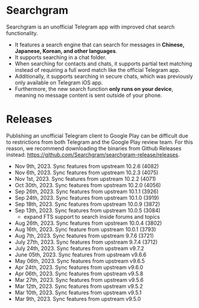 # Searchgram

Searchgram is an unofficial Telegram app with improved chat search functionality.

- It features a search engine that can search for messages in **Chinese, Japanese, Korean, and other languages**.
- It supports searching in a chat folder.
- When searching for contacts and chats, it supports partial text matching instead of requiring a full word match like the official Telegram app.
- Additionally, it supports searching in secure chats, which was previously only available on Telegram iOS app.
- Furthermore, the new search function **only runs on your device**, meaning no message content is sent outside of your phone.

# Releases

Publishing an unofficial Telegram client to Google Play can be difficult due to restrictions from both Telegram and the Google Play review team. For this reason, we recommend downloading the binaries from Github Releases instead: https://github.com/Searchgram/searchgram-release/releases.

- Nov 9th, 2023. Sync features from upstream 10.2.6 (4082)
- Nov 6th, 2023. Sync features from upstream 10.2.3 (4075)
- Nov 1st, 2023. Sync features from upstream 10.2.2 (4071)
- Oct 30th, 2023. Sync features from upstream 10.2.0 (4056)
- Sep 26th, 2023. Sync features from upstream 10.1.1 (3926)
- Sep 24th, 2023. Sync features from upstream 10.1.0 (3919)
- Sep 18th, 2023. Sync features from upstream 10.0.9 (3872)
- Sep 13th, 2023. Sync features from upstream 10.0.5 (3084)
  - expand FTS support to search inside forums and topics
- Aug 26th, 2023. Sync features from upstream 10.0.4 (3802)
- Aug 16th, 2023. Sync feature from upstream 10.0.1 (3793)
- Aug 7th, 2023. Sync features from upstream 9.7.6 (3721)
- July 27th, 2023. Sync features from upstream 9.7.4 (3712)
- July 24th, 2023. Sync features from upstream v9.7.2
- June 05th, 2023. Sync features from upstream v9.6.6
- May 06th, 2023. Sync features from upstream v9.6.5
- Apr 24th, 2023. Sync features from upstream v9.6.0
- Apr 06th, 2023. Sync features from upstream v9.5.8
- Mar 27th, 2023. Sync features from upstream v9.5.6
- Mar 12th, 2023. Sync features from upstream v9.5.2
- Mar 10th, 2023. Sync features from upstream v9.5.1
- Mar 9th, 2023. Sync features from upstream v9.5.0
